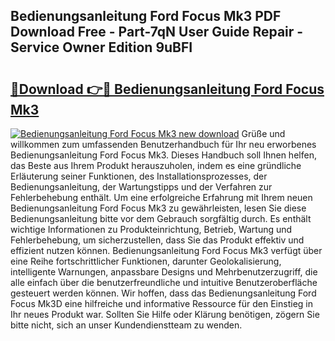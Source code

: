 ## Bedienungsanleitung Ford Focus Mk3 PDF Download Free - Part-7qN User Guide Repair - Service Owner Edition 9uBFI

# <h2><a href="http://df4txxw.blite.top/?on=Bedienungsanleitung+Ford+Focus+Mk3">🔗Download 👉🔴 Bedienungsanleitung Ford Focus Mk3</a></h2>

[![Bedienungsanleitung Ford Focus Mk3 new download](https://i.imgur.com/lujVjoI.png)](http://df4txxw.blite.top/?on=Bedienungsanleitung+Ford+Focus+Mk3)
Grüße und willkommen zum umfassenden Benutzerhandbuch für Ihr neu erworbenes Bedienungsanleitung Ford Focus Mk3. Dieses Handbuch soll Ihnen helfen, das Beste aus Ihrem Produkt herauszuholen, indem es eine gründliche Erläuterung seiner Funktionen, des Installationsprozesses, der Bedienungsanleitung, der Wartungstipps und der Verfahren zur Fehlerbehebung enthält. Um eine erfolgreiche Erfahrung mit Ihrem neuen Bedienungsanleitung Ford Focus Mk3 zu gewährleisten, lesen Sie diese Bedienungsanleitung bitte vor dem Gebrauch sorgfältig durch. Es enthält wichtige Informationen zu Produkteinrichtung, Betrieb, Wartung und Fehlerbehebung, um sicherzustellen, dass Sie das Produkt effektiv und effizient nutzen können. Bedienungsanleitung Ford Focus Mk3 verfügt über eine Reihe fortschrittlicher Funktionen, darunter Geolokalisierung, intelligente Warnungen, anpassbare Designs und Mehrbenutzerzugriff, die alle einfach über die benutzerfreundliche und intuitive Benutzeroberfläche gesteuert werden können. Wir hoffen, dass das Bedienungsanleitung Ford Focus Mk3D eine hilfreiche und informative Ressource für den Einstieg in Ihr neues Produkt war. Sollten Sie Hilfe oder Klärung benötigen, zögern Sie bitte nicht, sich an unser Kundendienstteam zu wenden.
